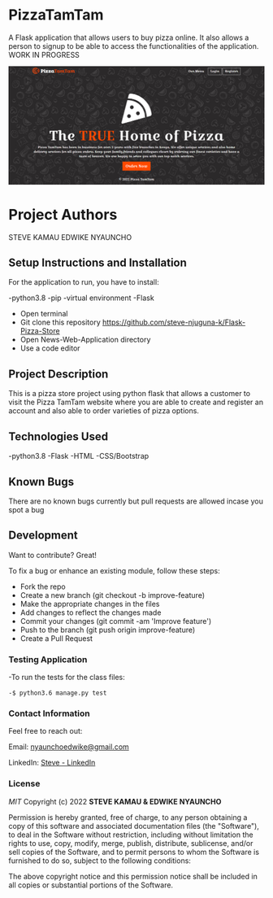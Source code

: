 #  PizzaTamTam
A Flask application that allows users to buy pizza online. It also allows a person to signup to be able to access the functionalities of the application. WORK IN PROGRESS

![](https://github.com/steve-njuguna-k/Flask-Pizza-Store/blob/master/Screenshot.PNG)

# Project Authors
STEVE KAMAU
EDWIKE NYAUNCHO

## Setup Instructions and Installation
For the application to run, you have to install:

-python3.8
-pip
-virtual environment
-Flask

- Open terminal
- Git clone this repository https://github.com/steve-njuguna-k/Flask-Pizza-Store
- Open News-Web-Application directory
- Use a code editor

## Project Description
This is a pizza store project using python flask that allows a customer to visit the Pizza TamTam website where you are able to create and register an account and also able to order varieties of pizza options.

## Technologies Used
-python3.8
-Flask
-HTML
-CSS/Bootstrap

## Known Bugs
There are no known bugs currently but pull requests are allowed incase you spot a bug

## Development 
Want to contribute? Great!

To fix a bug or enhance an existing module, follow these steps:
- Fork the repo
- Create a new branch (git checkout -b improve-feature)
- Make the appropriate changes in the files
- Add changes to reflect the changes made
- Commit your changes (git commit -am 'Improve feature')
- Push to the branch (git push origin improve-feature)
- Create a Pull Request

### Testing Application
-To run the tests for the class files:

    -$ python3.6 manage.py test

### Contact Information
Feel free to reach out:

Email:
    nyaunchoedwike@gmail.com

LinkedIn:
    [Steve - LinkedIn](https://www.linkedin.com/in/steve-njuguna-aa426096/)

### License

*MIT*
Copyright (c) 2022 **STEVE KAMAU & EDWIKE NYAUNCHO**

Permission is hereby granted, free of charge, to any person obtaining a copy of this software and associated documentation files (the "Software"), to deal in the Software without restriction, including without limitation the rights to use, copy, modify, merge, publish, distribute, sublicense, and/or sell copies of the Software, and to permit persons to whom the Software is furnished to do so, subject to the following conditions:

The above copyright notice and this permission notice shall be included in all copies or substantial portions of the Software.
